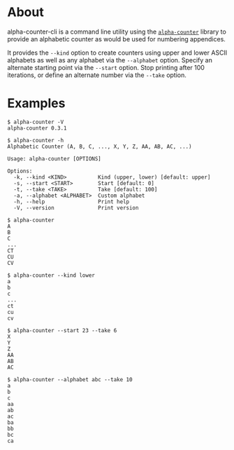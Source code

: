 # About

alpha-counter-cli is a command line utility using the
[`alpha-counter`](https://crates.io/crates/alpha-counter) library to provide an
alphabetic counter as would be used for numbering appendices.

It provides the `--kind` option to create counters using upper and lower ASCII
alphabets as well as any alphabet via the `--alphabet` option.
Specify an alternate starting point via the `--start` option.
Stop printing after 100 iterations, or define an alternate number via the
`--take` option.

# Examples

```
$ alpha-counter -V
alpha-counter 0.3.1
```

```
$ alpha-counter -h
Alphabetic Counter (A, B, C, ..., X, Y, Z, AA, AB, AC, ...)

Usage: alpha-counter [OPTIONS]

Options:
  -k, --kind <KIND>          Kind (upper, lower) [default: upper]
  -s, --start <START>        Start [default: 0]
  -t, --take <TAKE>          Take [default: 100]
  -a, --alphabet <ALPHABET>  Custom alphabet
  -h, --help                 Print help
  -V, --version              Print version
```

```
$ alpha-counter
A
B
C
...
CT
CU
CV
```

```
$ alpha-counter --kind lower
a
b
c
...
ct
cu
cv
```

```
$ alpha-counter --start 23 --take 6
X
Y
Z
AA
AB
AC
```

```
$ alpha-counter --alphabet abc --take 10
a
b
c
aa
ab
ac
ba
bb
bc
ca
```

